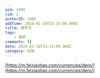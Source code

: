 ```yaml
---
aid: 2449
cid: 2
authorID: 2902
addTime: 2020-01-10T23:15:00.000Z
title: 德罗币
tags:
    - 德罗
comments: []
date: 2020-01-10T23:15:00.000Z
category: 时政
---
```


[https://m.feixiaohao.com/currencies/dero/](https://m.feixiaohao.com/currencies/dero/)
